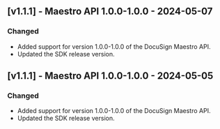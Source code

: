 ## [v1.1.1] - Maestro API 1.0.0-1.0.0 - 2024-05-07
### Changed
- Added support for version 1.0.0-1.0.0 of the DocuSign Maestro API.
- Updated the SDK release version.

## [v1.1.1] - Maestro API 1.0.0-1.0.0 - 2024-05-05
### Changed
- Added support for version 1.0.0-1.0.0 of the DocuSign Maestro API.
- Updated the SDK release version.

